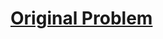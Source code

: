 # [Original Problem](https://leetcode.com/problems/remove-duplicates-from-sorted-list/#/description)
